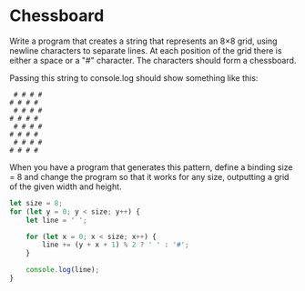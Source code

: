 # Chessboard


Write a program that creates a string that represents an 8×8 grid, using newline characters to separate lines. At each position of the grid there is either a space or a "#" character. The characters should form a chessboard.

Passing this string to console.log should show something like this:

```
 # # # #
# # # #
 # # # #
# # # #
 # # # #
# # # #
 # # # #
# # # #
```

When you have a program that generates this pattern, define a binding size = 8 and change the program so that it works for any size, outputting a grid of the given width and height.


```js
let size = 8;
for (let y = 0; y < size; y++) {
    let line = ' ';

    for (let x = 0; x < size; x++) {
        line += (y + x + 1) % 2 ? ' ' : '#';
    }

    console.log(line);
}